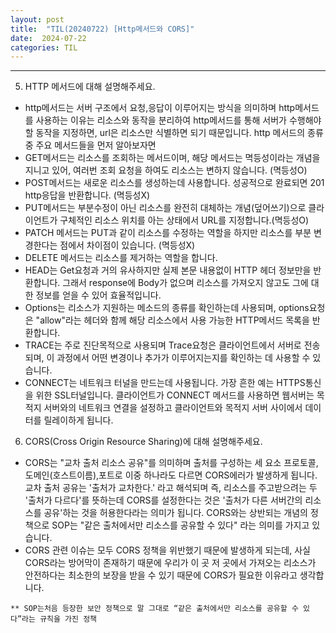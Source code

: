 ```yaml
---
layout: post
title:  "TIL(20240722) [Http메서드와 CORS]"
date:  2024-07-22
categories: TIL 
---
```


----------------------------------------------------------------------------

5. HTTP 메서드에 대해 설명해주세요.
- http메서드는 서버 구조에서 요청,응답이 이루어지는 방식을 의미하며 http메서드를 사용하는 이유는 리소스와 동작을 분리하여 http메서드를 통해 서버가 수행해야 할 동작을 지정하면, url은 리소스만 식별하면 되기 때문입니다. http 메서드의 종류 중 주요 메서드들을 먼저 알아보자면
- GET메서드는 리소스를 조회하는 메서드이며, 해당 메서드는 멱등성이라는 개념을 지니고 있어, 여러번 조회 요청을 하여도 리소스는 변하지 않습니다. (멱등성O)
- POST메서드는 새로운 리소스를 생성하는데 사용합니다. 성공적으로 완료되면 201 http응답을 반환합니다. (멱등성X)
- PUT메서드는 부분수정이 아닌 리소스를 완전히 대체하는 개념(덮어쓰기)으로 클라이언트가 구체적인 리소스 위치를 아는 상태에서 URL를 지정합니다.(멱등성O)
- PATCH 메서드는 PUT과 같이 리소스를 수정하는 역할을 하지만 리소스를 부분 변경한다는 점에서 차이점이 있습니다.  (멱등성X)
- DELETE 메서드는 리소스를 제거하는 역할을 합니다. 
- HEAD는 Get요청과 거의 유사하지만 실제 본문 내용없이 HTTP 헤더 정보만을 반환합니다. 그래서 response에 Body가 없으며 리소스를 가져오지 않고도 그에 대한 정보를 얻을 수 있어 효율적입니다. 
- Options는 리소스가 지원하는 메소드의 종류를 확인하는데 사용되며, options요청은 "allow"라는 헤더와 함께 해당 리소스에서 사용 가능한 HTTP메서드 목록을 반환합니다.
- TRACE는 주로 진단목적으로 사용되며 Trace요청은 클라이언트에서 서버로 전송되며, 이 과정에서 어떤 변경이나 추가가 이루어지는지를 확인하는 데 사용할 수 있습니다. 
- CONNECT는 네트워크 터널을 만드는데 사용됩니다. 가장 흔한 예는 HTTPS통신을 위한 SSL터널입니다. 클라이언트가 CONNECT 메서드를 사용하면 웹서버는 목적지 서버와의 네트워크 연결을 설정하고 클라이언트와 목적지 서버 사이에서 데이터를 릴레이하게 됩니다.

        
6. CORS(Cross Origin Resource Sharing)에 대해 설명해주세요.
- CORS는 "교차 출처 리소스 공유"를 의미하며 출처를 구성하는 세 요소 프로토콜,도메인(호스트이름),포트로 이중 하나라도 다르면 CORS에러가 발생하게 됩니다. 교차 출처 공유는 '출처가 교차한다.' 라고 해석되며 즉, 리소스를 주고받으려는 두 '출처가 다르다'를 뜻하는데 CORS를 설정한다는 것은 '출처가 다른 서버간의 리소스를 공유'하는 것을 허용한다라는 의미가 됩니다. CORS와는 상반되는 개념의 정책으로 SOP는 "같은 출처에서만 리소스를 공유할 수 있다" 라는 의미를 가지고 있습니다. 
- CORS 관련 이슈는 모두 CORS 정책을 위반했기 때문에 발생하게 되는데, 사실 CORS라는 방어막이 존재하기 때문에 우리가 이 곳 저 곳에서 가져오는 리소스가 안전하다는 최소한의 보장을 받을 수 있기 때문에 CORS가 필요한 이유라고 생각합니다.

```
** SOP는처음 등장한 보안 정책으로 말 그대로 “같은 출처에서만 리소스를 공유할 수 있다”라는 규칙을 가진 정책
```

